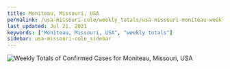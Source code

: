 ```yaml
---
title: Moniteau, Missouri, USA
permalink: /usa-missouri-cole/weekly_totals/usa-missouri-moniteau-weekly_totals.html
last_updated: Jul 21, 2021
keywords: ["Moniteau, Missouri, USA", "weekly totals"]
sidebar: usa-missouri-cole_sidebar
---
```


![Weekly Totals of Confirmed Cases for Moniteau, Missouri, USA](/covid_tracker/images/graphs/usa-missouri-moniteau-weekly_totals_graph.png)
